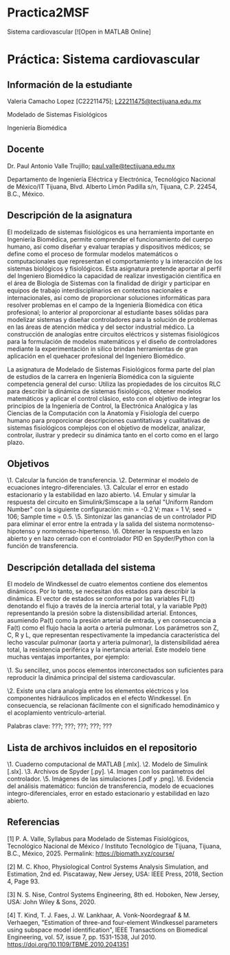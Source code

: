 # Practica2MSF
Sistema cardiovascular
[![Open in MATLAB Online]

# Práctica: Sistema cardiovascular

## Información de la estudiante
Valeria Camacho Lopez \[C22211475]; L22211475@tectijuana.edu.mx

Modelado de Sistemas Fisiológicos

Ingeniería Biomédica

## Docente
Dr. Paul Antonio Valle Trujillo; paul.valle@tectijuana.edu.mx

Departamento de Ingeniería Eléctrica y Electrónica, Tecnológico Nacional de México/IT Tijuana, Blvd. Alberto Limón Padilla s/n, Tijuana, C.P. 22454, B.C., México.

## Descripción de la asignatura

El modelizado de sistemas fisiológicos es una herramienta importante en Ingeniería Biomédica, permite comprender el funcionamiento del cuerpo humano, así como diseñar y evaluar terapias y dispositivos médicos; se define como el proceso de formular modelos matemáticos o computacionales que representan el comportamiento y la interacción de los sistemas biológicos y fisiológicos. Esta asignatura pretende aportar al perfil del Ingeniero Biomédico la capacidad de realizar investigación científica en el área de Biología de Sistemas con la finalidad de dirigir y participar en equipos de trabajo interdisciplinarios en contextos nacionales e internacionales, así como de proporcionar soluciones informáticas para resolver problemas en el campo de la Ingeniería Biomédica con ética profesional; lo anterior al proporcionar al estudiante bases sólidas para modelizar sistemas y diseñar controladores para la solución de problemas en las áreas de atención médica y del sector industrial médico. La construcción de analogías entre circuitos eléctricos y sistemas fisiológicos para la formulación de modelos matemáticos y el diseño de controladores mediante la experimentación in silico brindan herramientas de gran aplicación en el quehacer profesional del Ingeniero Biomédico.

La asignatura de Modelado de Sistemas Fisiológicos forma parte del plan de estudios de la carrera en Ingeniería Biomédica con la siguiente competencia general del curso: Utiliza las propiedades de los circuitos RLC para describir la dinámica de sistemas fisiológicos, obtener modelos matemáticos y aplicar el control clásico, esto con el objetivo de integrar los principios de la Ingeniería de Control, la Electrónica Analógica y las Ciencias de la Computación con la Anatomía y Fisiología del cuerpo humano para proporcionar descripciones cuantitativas y cualitativas de sistemas fisiológicos complejos con el objetivo de modelizar, analizar, controlar, ilustrar y predecir su dinámica tanto en el corto como en el largo plazo.

## Objetivos

\1. Calcular la función de transferencia.
\2. Determinar el modelo de ecuaciones integro-diferenciales.
\3. Calcular el error en estado estacionario y la estabilidad en lazo abierto.
\4. Emular y simular la respuesta del circuito en Simulink/Simscape a la señal "Uniform Random Number" con la siguiente configuración: min = -0.2 V; max = 1 V; seed = 106; Sample time = 0.5.
\5. Sintonizar las ganancias de un controlador PID para eliminar el error entre la entrada y la salida del sistema normotenso-hipotenso y normotenso-hipertenso.
\6. Obtener la respuesta en lazo abierto y en lazo cerrado con el controlador PID en Spyder/Python con la función de transferencia.

## Descripción detallada del sistema

El modelo de Windkessel de cuatro elementos contiene dos elementos dinámicos. Por lo tanto, se necesitan dos estados para describir la dinámica. El vector de estados se conforma por las variables FL(t) denotando el flujo a través de la inercia arterial total, y la variable Pp(t) representando la presión sobre la distensibilidad arterial. Entonces, asumiendo Pa(t) como la presión arterial de entrada, y en consecuencia a Fa(t) como el flujo hacia la aorta o arteria pulmonar. Los parámetros son Z, C, R y L, que representan respectivamente la impedancia característica del lecho vascular pulmonar (aorta y arteria pulmonar), la distensibilidad aérea total, la resistencia periférica y la inertancia arterial. Este modelo tiene muchas ventajas importantes, por ejemplo:

\1. Su sencillez, unos pocos elementos interconectados son suficientes para reproducir la dinámica principal del sistema cardiovascular.

\2. Existe una clara analogía entre los elementos eléctricos y los componentes hidráulicos implicados en el efecto Windkessel. En consecuencia, se relacionan fácilmente con el significado hemodinámico y el acoplamiento ventrículo-arterial.

Palabras clave: ???; ???; ???; ???; ???

## Lista de archivos incluidos en el repositorio
\1. Cuaderno computacional de MATLAB [.mlx].
\2. Modelo de Simulink [.slx].
\3. Archivos de Spyder [.py].
\4. Imagen con los parámetros del controlador.
\5. Imágenes de las simulaciones [.pdf y .png].
\6. Evidencia del análisis matemático: función de transferencia, modelo de ecuaciones integro-diferenciales, error en estado estacionario y estabilidad en lazo abierto.

## Referencias
\[1] P. A. Valle, Syllabus para Modelado de Sistemas Fisiológicos, Tecnológico Nacional de México / Instituto Tecnológico de Tijuana, Tijuana, B.C., México, 2025. Permalink: https://biomath.xyz/course/

\[2] M. C. Khoo, Physiological Control Systems Analysis Simulation, and Estimation, 2nd ed. Piscataway, New Jersey, USA: IEEE Press, 2018, Section 4, Page 93.

\[3] N. S. Nise, Control Systems Engineering, 8th ed. Hoboken, New Jersey, USA: John Wiley & Sons, 2020.

\[4] T. Kind, T. J. Faes, J. W. Lankhaar, A. Vonk-Noordegraaf & M. Verhaegen, "Estimation of three-and four-element Windkessel parameters using subspace model identification", IEEE Transactions on Biomedical Engineering, vol. 57, issue 7, pp. 1531-1538, Jul 2010. https://doi.org/10.1109/TBME.2010.2041351
